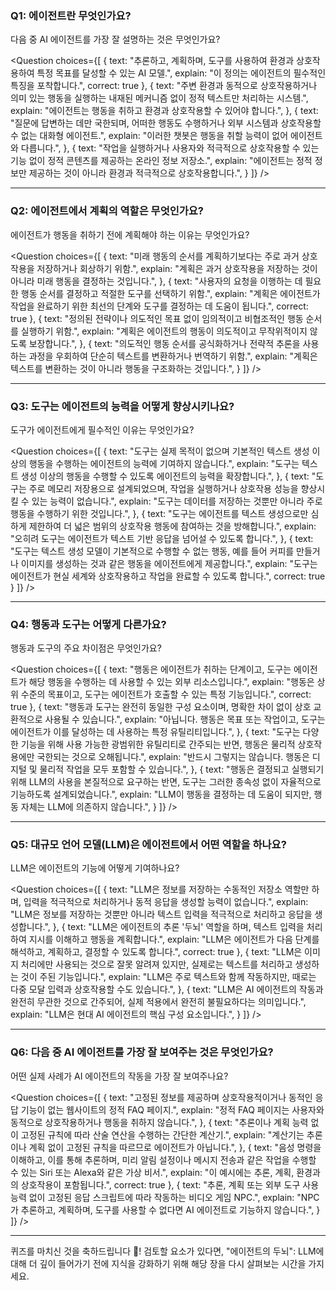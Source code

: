 ### Q1: 에이전트란 무엇인가요?
다음 중 AI 에이전트를 가장 잘 설명하는 것은 무엇인가요?

<Question
choices={[
{
text: "추론하고, 계획하며, 도구를 사용하여 환경과 상호작용하여 특정 목표를 달성할 수 있는 AI 모델.",
explain: "이 정의는 에이전트의 필수적인 특징을 포착합니다.",
correct: true
},
{
text: "주변 환경과 동적으로 상호작용하거나 의미 있는 행동을 실행하는 내재된 메커니즘 없이 정적 텍스트만 처리하는 시스템.",
explain: "에이전트는 행동을 취하고 환경과 상호작용할 수 있어야 합니다.",
},
{
text: "질문에 답변하는 데만 국한되며, 어떠한 행동도 수행하거나 외부 시스템과 상호작용할 수 없는 대화형 에이전트.",
explain: "이러한 챗봇은 행동을 취할 능력이 없어 에이전트와 다릅니다.",
},
{
text: "작업을 실행하거나 사용자와 적극적으로 상호작용할 수 있는 기능 없이 정적 콘텐츠를 제공하는 온라인 정보 저장소.",
explain: "에이전트는 정적 정보만 제공하는 것이 아니라 환경과 적극적으로 상호작용합니다.",
}
]}
/>

---

### Q2: 에이전트에서 계획의 역할은 무엇인가요?
에이전트가 행동을 취하기 전에 계획해야 하는 이유는 무엇인가요?

<Question
choices={[
{
text: "미래 행동의 순서를 계획하기보다는 주로 과거 상호작용을 저장하거나 회상하기 위함.",
explain: "계획은 과거 상호작용을 저장하는 것이 아니라 미래 행동을 결정하는 것입니다.",
},
{
text: "사용자의 요청을 이행하는 데 필요한 행동 순서를 결정하고 적절한 도구를 선택하기 위함.",
explain: "계획은 에이전트가 작업을 완료하기 위한 최선의 단계와 도구를 결정하는 데 도움이 됩니다.",
correct: true
},
{
text: "정의된 전략이나 의도적인 목표 없이 임의적이고 비협조적인 행동 순서를 실행하기 위함.",
explain: "계획은 에이전트의 행동이 의도적이고 무작위적이지 않도록 보장합니다.",
},
{
text: "의도적인 행동 순서를 공식화하거나 전략적 추론을 사용하는 과정을 우회하여 단순히 텍스트를 변환하거나 번역하기 위함.",
explain: "계획은 텍스트를 변환하는 것이 아니라 행동을 구조화하는 것입니다.",
}
]}
/>

---

### Q3: 도구는 에이전트의 능력을 어떻게 향상시키나요?
도구가 에이전트에게 필수적인 이유는 무엇인가요?

<Question
choices={[
{
text: "도구는 실제 목적이 없으며 기본적인 텍스트 생성 이상의 행동을 수행하는 에이전트의 능력에 기여하지 않습니다.",
explain: "도구는 텍스트 생성 이상의 행동을 수행할 수 있도록 에이전트의 능력을 확장합니다.",
},
{
text: "도구는 주로 메모리 저장용으로 설계되었으며, 작업을 실행하거나 상호작용 성능을 향상시킬 수 있는 능력이 없습니다.",
explain: "도구는 데이터를 저장하는 것뿐만 아니라 주로 행동을 수행하기 위한 것입니다.",
},
{
text: "도구는 에이전트를 텍스트 생성으로만 심하게 제한하여 더 넓은 범위의 상호작용 행동에 참여하는 것을 방해합니다.",
explain: "오히려 도구는 에이전트가 텍스트 기반 응답을 넘어설 수 있도록 합니다.",
},
{
text: "도구는 텍스트 생성 모델이 기본적으로 수행할 수 없는 행동, 예를 들어 커피를 만들거나 이미지를 생성하는 것과 같은 행동을 에이전트에게 제공합니다.",
explain: "도구는 에이전트가 현실 세계와 상호작용하고 작업을 완료할 수 있도록 합니다.",
correct: true
}
]}
/>

---

### Q4: 행동과 도구는 어떻게 다른가요?
행동과 도구의 주요 차이점은 무엇인가요?

<Question
choices={[
{
text: "행동은 에이전트가 취하는 단계이고, 도구는 에이전트가 해당 행동을 수행하는 데 사용할 수 있는 외부 리소스입니다.",
explain: "행동은 상위 수준의 목표이고, 도구는 에이전트가 호출할 수 있는 특정 기능입니다.",
correct: true
},
{
text: "행동과 도구는 완전히 동일한 구성 요소이며, 명확한 차이 없이 상호 교환적으로 사용될 수 있습니다.",
explain: "아닙니다. 행동은 목표 또는 작업이고, 도구는 에이전트가 이를 달성하는 데 사용하는 특정 유틸리티입니다.",
},
{
text: "도구는 다양한 기능을 위해 사용 가능한 광범위한 유틸리티로 간주되는 반면, 행동은 물리적 상호작용에만 국한되는 것으로 오해됩니다.",
explain: "반드시 그렇지는 않습니다. 행동은 디지털 및 물리적 작업을 모두 포함할 수 있습니다.",
},
{
text: "행동은 결정되고 실행되기 위해 LLM의 사용을 본질적으로 요구하는 반면, 도구는 그러한 종속성 없이 자율적으로 기능하도록 설계되었습니다.",
explain: "LLM이 행동을 결정하는 데 도움이 되지만, 행동 자체는 LLM에 의존하지 않습니다.",
}
]}
/>

---

### Q5: 대규모 언어 모델(LLM)은 에이전트에서 어떤 역할을 하나요?
LLM은 에이전트의 기능에 어떻게 기여하나요?

<Question
choices={[
{
text: "LLM은 정보를 저장하는 수동적인 저장소 역할만 하며, 입력을 적극적으로 처리하거나 동적 응답을 생성할 능력이 없습니다.",
explain: "LLM은 정보를 저장하는 것뿐만 아니라 텍스트 입력을 적극적으로 처리하고 응답을 생성합니다.",
},
{
text: "LLM은 에이전트의 추론 '두뇌' 역할을 하며, 텍스트 입력을 처리하여 지시를 이해하고 행동을 계획합니다.",
explain: "LLM은 에이전트가 다음 단계를 해석하고, 계획하고, 결정할 수 있도록 합니다.",
correct: true
},
{
text: "LLM은 이미지 처리에만 사용되는 것으로 잘못 알려져 있지만, 실제로는 텍스트를 처리하고 생성하는 것이 주된 기능입니다.",
explain: "LLM은 주로 텍스트와 함께 작동하지만, 때로는 다중 모달 입력과 상호작용할 수도 있습니다.",
},
{
text: "LLM은 AI 에이전트의 작동과 완전히 무관한 것으로 간주되어, 실제 적용에서 완전히 불필요하다는 의미입니다.",
explain: "LLM은 현대 AI 에이전트의 핵심 구성 요소입니다.",
}
]}
/>

---

### Q6: 다음 중 AI 에이전트를 가장 잘 보여주는 것은 무엇인가요?
어떤 실제 사례가 AI 에이전트의 작동을 가장 잘 보여주나요?

<Question
choices={[
{
text: "고정된 정보를 제공하며 상호작용적이거나 동적인 응답 기능이 없는 웹사이트의 정적 FAQ 페이지.",
explain: "정적 FAQ 페이지는 사용자와 동적으로 상호작용하거나 행동을 취하지 않습니다.",
},
{
text: "추론이나 계획 능력 없이 고정된 규칙에 따라 산술 연산을 수행하는 간단한 계산기.",
explain: "계산기는 추론이나 계획 없이 고정된 규칙을 따르므로 에이전트가 아닙니다.",
},
{
text: "음성 명령을 이해하고, 이를 통해 추론하며, 미리 알림 설정이나 메시지 전송과 같은 작업을 수행할 수 있는 Siri 또는 Alexa와 같은 가상 비서.",
explain: "이 예시에는 추론, 계획, 환경과의 상호작용이 포함됩니다.",
correct: true
},
{
text: "추론, 계획 또는 외부 도구 사용 능력 없이 고정된 응답 스크립트에 따라 작동하는 비디오 게임 NPC.",
explain: "NPC가 추론하고, 계획하며, 도구를 사용할 수 없다면 AI 에이전트로 기능하지 않습니다.",
}
]}
/>

---

퀴즈를 마치신 것을 축하드립니다 🥳! 검토할 요소가 있다면, "에이전트의 두뇌": LLM에 대해 더 깊이 들어가기 전에 지식을 강화하기 위해 해당 장을 다시 살펴보는 시간을 가지세요.